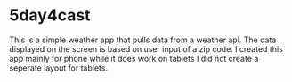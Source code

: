 # 5day4cast

This is a simple weather app that pulls data from a weather api. The data displayed on the screen is based on user input of a zip code. I created this app mainly for phone while it does work on tablets I did not create a seperate layout for tablets. 
